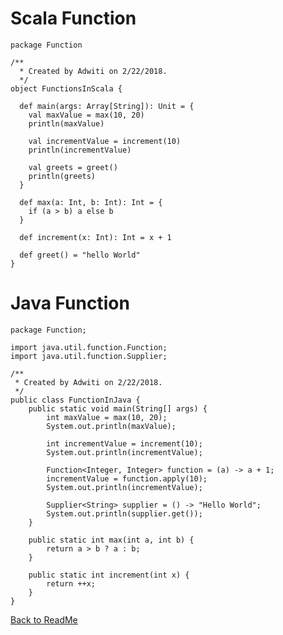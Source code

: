 # Scala Function

    package Function
    
    /**
      * Created by Adwiti on 2/22/2018.
      */
    object FunctionsInScala {
    
      def main(args: Array[String]): Unit = {
        val maxValue = max(10, 20)
        println(maxValue)
    
        val incrementValue = increment(10)
        println(incrementValue)
    
        val greets = greet()
        println(greets)
      }
    
      def max(a: Int, b: Int): Int = {
        if (a > b) a else b
      }
    
      def increment(x: Int): Int = x + 1
    
      def greet() = "hello World"
    }


# Java Function

    package Function;
    
    import java.util.function.Function;
    import java.util.function.Supplier;
    
    /**
     * Created by Adwiti on 2/22/2018.
     */
    public class FunctionInJava {
        public static void main(String[] args) {
            int maxValue = max(10, 20);
            System.out.println(maxValue);
    
            int incrementValue = increment(10);
            System.out.println(incrementValue);
    
            Function<Integer, Integer> function = (a) -> a + 1;
            incrementValue = function.apply(10);
            System.out.println(incrementValue);
    
            Supplier<String> supplier = () -> "Hello World";
            System.out.println(supplier.get());
        }
    
        public static int max(int a, int b) {
            return a > b ? a : b;
        }
    
        public static int increment(int x) {
            return ++x;
        }
    }

[Back to ReadMe](https://github.com/arun786/ScalaProject_1)